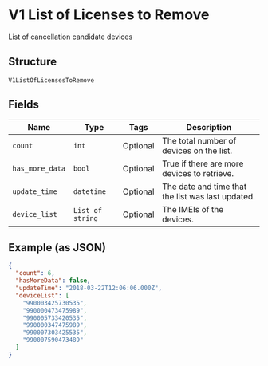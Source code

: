 
# V1 List of Licenses to Remove

List of cancellation candidate devices

## Structure

`V1ListOfLicensesToRemove`

## Fields

| Name | Type | Tags | Description |
|  --- | --- | --- | --- |
| `count` | `int` | Optional | The total number of devices on the list. |
| `has_more_data` | `bool` | Optional | True if there are more devices to retrieve. |
| `update_time` | `datetime` | Optional | The date and time that the list was last updated. |
| `device_list` | `List of string` | Optional | The IMEIs of the devices. |

## Example (as JSON)

```json
{
  "count": 6,
  "hasMoreData": false,
  "updateTime": "2018-03-22T12:06:06.000Z",
  "deviceList": [
    "990003425730535",
    "990000473475989",
    "990005733420535",
    "990000347475989",
    "990007303425535",
    "990007590473489"
  ]
}
```

